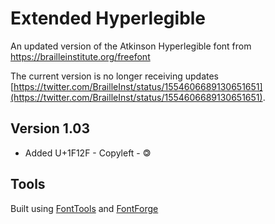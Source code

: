 # Extended Hyperlegible

An updated version of the Atkinson Hyperlegible font from https://brailleinstitute.org/freefont

The current version is no longer receiving updates [https://twitter.com/BrailleInst/status/1554606689130651651](https://twitter.com/BrailleInst/status/1554606689130651651).

## Version 1.03

* Added U+1F12F - Copyleft - 🄯

## Tools

Built using [FontTools](https://pypi.org/project/fonttools/) and [FontForge](https://fontforge.org/)
